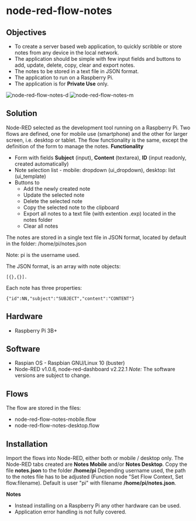# node-red-flow-notes

## Objectives
* To create a server based web application, to quickly scribble or store notes from any device in the local network.
* The application should be simple with few input fields and buttons to add, update, delete, copy, clear and export notes.
* The notes to be stored in a text file in JSON format.
* The application to run on a Raspberry Pi.
* The application is for **Private Use** only. 

![node-red-flow-notes-d](https://user-images.githubusercontent.com/47274144/83492516-ad311e00-a4b3-11ea-94c5-094b1fcdde28.png)
![node-red-flow-notes-m](https://user-images.githubusercontent.com/47274144/83492774-0ef18800-a4b4-11ea-957b-cc775d86c915.png)

## Solution
Node-RED selected as the development tool running on a Raspberry Pi.
Two flows are defined, one for mobile use (smartphone) and the other for larger screen, i.e. desktop or tablet.
The flow functionality is the same, except the definition of the form to manage the notes.
**Functionality**
* Form with fields **Subject** (input), **Content** (textarea), **ID** (input readonly, created automatically)
* Note selection list - mobile: dropdown (ui_dropdown), desktop: list (ui_template)
* Buttons to
	* Add the newly created note
	* Update the selected note
	* Delete the selected note
	* Copy the selected note to the clipboard
	* Export all notes to a text file (with extention .exp) located in the notes folder
	* Clear all notes

The notes are stored in a single text file in JSON format, located by default in the folder: /home/pi/notes.json

Note: pi is the username used.

The JSON format, is an array with note objects:
```
[{},{}].
```
Each note has three properties:
```
{"id":NN,"subject":"SUBJECT","content":"CONTENT"}
```

## Hardware
* Raspberry Pi 3B+

## Software
* Raspian OS - Raspbian GNU/Linux 10 (buster)
* Node-RED v1.0.6, node-red-dashboard v2.22.1
_Note:_ The software versions are subject to change.

## Flows
The flow are stored in the files:
* node-red-flow-notes-mobile.flow
* node-red-flow-notes-desktop.flow

## Installation
Import the flows into Node-RED, either both or mobile / desktop only.
The Node-RED tabs created are **Notes Mobile** and/or **Notes Desktop**.
Copy the file **notes.json** to the folder **/home/pi**
Depending username used, the path to the notes file has to be adjusted (Function node "Set Flow Context, Set flow.filename). Default is user "pi" with filename **/home/pi/notes.json**.

**Notes**
* Instead installing on a Raspberry Pi any other hardware can be used.
* Application error handling is not fully covered.
